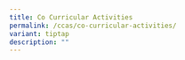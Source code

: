 ```yaml
---
title: Co Curricular Activities
permalink: /ccas/co-curricular-activities/
variant: tiptap
description: ""
---
```

